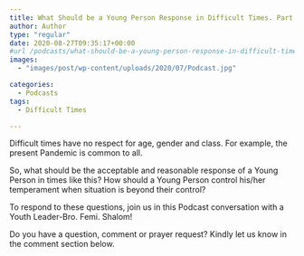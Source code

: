 ```yaml
---
title: What Should be a Young Person Response in Difficult Times. Part 1
author: Author
type: "regular"
date: 2020-08-27T09:35:17+00:00
#url /podcasts/what-should-be-a-young-person-response-in-difficult-times-part-1/
images: 
  - "images/post/wp-content/uploads/2020/07/Podcast.jpg"

categories:
  - Podcasts
tags:
  - Difficult Times

---
```

Difficult times have no respect for age, gender and class. For example, the present Pandemic is common to all.

So, what should be the acceptable and reasonable response of a Young Person in times like this? How should a Young Person control his/her temperament when situation is beyond their control?

To respond to these questions, join us in this Podcast conversation with a Youth Leader-Bro. Femi. Shalom!

Do you have a question, comment or prayer request? Kindly let us know in the comment section below.